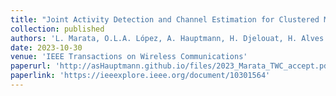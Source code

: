 ```yaml
---
title: "Joint Activity Detection and Channel Estimation for Clustered Massive Machine Type Communications"
collection: published
authors: 'L. Marata, O.L.A. López, A. Hauptmann, H. Djelouat, H. Alves'
date: 2023-10-30
venue: 'IEEE Transactions on Wireless Communications'
paperurl: 'http://asHauptmann.github.io/files/2023_Marata_TWC_accept.pdf'
paperlink: 'https://ieeexplore.ieee.org/document/10301564'
---
```

